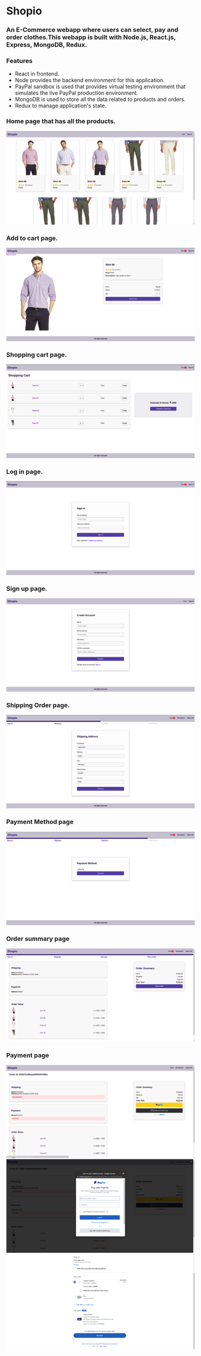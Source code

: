 # Shopio
### An E-Commerce webapp where users can select, pay and order clothes.This webapp is built with Node.js, React.js, Express, MongoDB, Redux.
### Features
- React in frontend.
- Node provides the backend environment for this application.
- PayPal sandbox is used that provides virtual testing environment that simulates the live PayPal production environment.
- MongoDB is used to store all the data related to products and orders.
- Redux to manage application's state.

### Home page that has all the products.
![](screenshots/1.png)
### Add to cart page.
![](screenshots/2.png)
### Shopping cart page.
![](screenshots/4.png)
### Log in page.
![](screenshots/5.png)
### Sign up page.
![](screenshots/6.png)
### Shipping Order page.
![](screenshots/7.png)
### Payment Method page
![](screenshots/8.png)
### Order summary page
![](screenshots/9.png)
### Payment page
![](screenshots/10.png)
![](screenshots/11.png)
![](screenshots/12.png)




